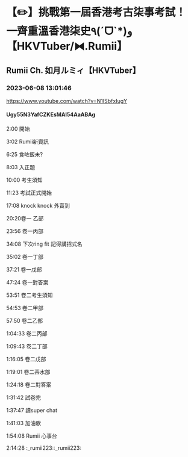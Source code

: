 # 【✏️】挑戰第一屆香港考古柒事考試！一齊重溫香港柒史٩(ˊᗜˋ*)و【HKVTuber/⧓.Rumii】

## Rumii Ch. 如月ルミィ【HKVTuber】

### 2023-06-08 13:01:46

https://www.youtube.com/watch?v=N1ISbfxIugY

#### Ugy55N3YafCZKEsMAl54AaABAg

2:00 開始

3:02 Rumii新資訊

6:25 食咗飯未?

8:03 入正題

10:00 考生須知

11:23 考試正式開始

17:08 knock knock 外賣到

20:20卷一 乙部

23:56 卷一丙部

34:08 下次ring fit 記得講招式名

35:02 卷一丁部

37:21 卷一戊部

47:24 卷一對答案

53:51 卷二考生須知

54:53 卷二甲部

57:50 卷二乙部

1:04:33 卷二丙部

1:09:43 卷二丁部

1:16:05 卷二戊部

1:19:01 卷二茶水部

1:24:18 卷二對答案

1:31:42 試卷完

1:37:47 讀super chat 

1:41:03 加油歌

1:54:08 Rumii 心事台

2:14:28 :_rumii223::_rumii223:

